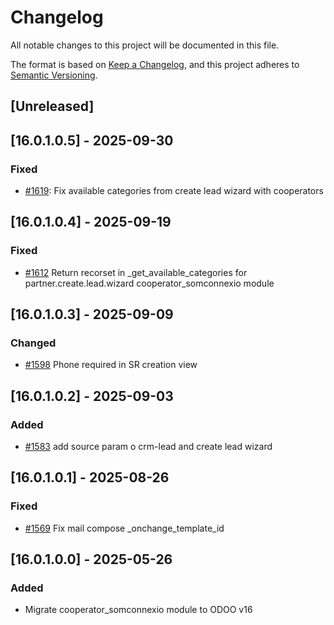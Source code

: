 # Changelog
All notable changes to this project will be documented in this file.

The format is based on [Keep a Changelog](https://keepachangelog.com/en/1.0.0/),
and this project adheres to [Semantic Versioning](https://semver.org/spec/v2.0.0.html).

## [Unreleased]
## [16.0.1.0.5] - 2025-09-30
### Fixed
- [#1619](https://git.coopdevs.org/coopdevs/som-connexio/odoo-somconnexio/-/merge_requests/1619): Fix available categories from create lead wizard with cooperators

## [16.0.1.0.4] - 2025-09-19
### Fixed
- [#1612](https://git.coopdevs.org/coopdevs/som-connexio/odoo/odoo-somconnexio/-/merge_requests/1612) Return recorset in _get_available_categories for partner.create.lead.wizard cooperator_somconnexio module

## [16.0.1.0.3] - 2025-09-09
### Changed
- [#1598](https://git.coopdevs.org/coopdevs/som-connexio/odoo-somconnexio/-/merge_requests/1598) Phone required in SR creation view

## [16.0.1.0.2] - 2025-09-03
### Added
- [#1583](https://git.coopdevs.org/coopdevs/som-connexio/odoo-somconnexio/-/merge_requests/1583) add source param o crm-lead and create lead wizard

## [16.0.1.0.1] - 2025-08-26
### Fixed
- [#1569](https://git.coopdevs.org/coopdevs/som-connexio/odoo-somconnexio/-/merge_requests/1569) Fix mail compose _onchange_template_id

## [16.0.1.0.0] - 2025-05-26
### Added
- Migrate cooperator_somconnexio module to ODOO v16
